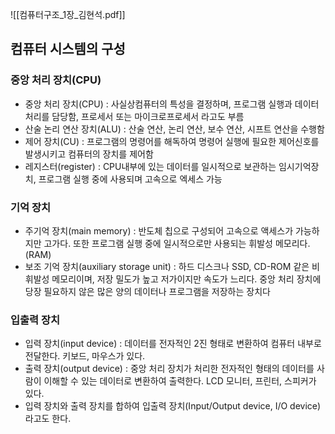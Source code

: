 ![[컴퓨터구조_1장_김현석.pdf]]
## 컴퓨터 시스템의 구성
### 중앙 처리 장치(CPU)
- 중앙 처리 장치(CPU) : 사실상컴퓨터의 특성을 결정하며,  프로그램 실행과 데이터 처리를 담당함, 프로세서 또는 마이크로프로세서 라고도 부름
- 산술 논리 연산 장치(ALU) : 산술 연산, 논리 연산, 보수 연산, 시프트 연산을 수행함
- 제어 장치(CU) : 프로그램의 명령어를 해독하여 명령어 실행에 필요한 제어신호를 발생시키고 컴퓨터의 장치를 제어함
- 레지스터(register) : CPU내부에 있는 데이터를 일시적으로 보관하는 임시기억장치, 프로그램 실행 중에 사용되며 고속으로 엑세스 가능
### 기억 장치
- 주기억 장치(main memory) : 반도체 칩으로 구성되어 고속으로 액세스가 가능하지만 고가다. 또한 프로그램 실행 중에 일시적으로만 사용되는 휘발성 메모리다.(RAM) 
- 보조 기억 장치(auxiliary storage unit) : 하드 디스크나 SSD, CD-ROM 같은 비휘발성 메모리이며, 저장 밀도가 높고 저가이지만 속도가 느리다. 중앙 처리 장치에 당장 필요하지 않은 많은 양의 데이터나 프로그램을 저장하는 장치다
### 입출력 장치
- 입력 장치(input device) : 데이터를 전자적인 2진 형태로 변환하여 컴퓨터 내부로 전달한다. 키보드, 마우스가 있다. 
- 출력 장치(output device) : 중앙 처리 장치가 처리한 전자적인 형태의 데이터를 사람이 이해할 수 있는 데이터로 변환하여 출력한다. LCD 모니터, 프린터, 스피커가 있다.
- 입력 장치와 출력 장치를 합하여 입출력 장치(Input/Output device, I/O device)라고도 한다.